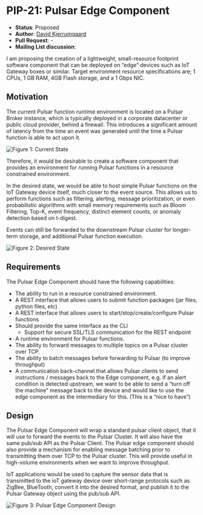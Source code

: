 # PIP-21: Pulsar Edge Component

- **Status**: Proposed
- **Author**: [David Kjerrumgaard](https://github.com/orgs/streamlio/people/david-streamlio)
- **Pull Request**: -
- **Mailing List discussion**: 

I am proposing the creation of a lightweight, small-resource footprint software component that can be deployed on “edge” devices such as IoT Gateway boxes or similar. Target environment resource specifications are; 1 CPUs, 1 GB RAM, 4GB Flash storage, and a 1 Gbps NIC.

## Motivation

The current Pulsar function runtime environment is located on a Pulsar Broker instance, which is typically deployed in a corporate datacenter or public cloud provider, behind a firewall. This introduces a significant amount of latency from the time an event was generated until the time a Pulsar function is able to act upon it.



![Figure 1: Current State](img/pip21-image1.jpg) 



Therefore, it would be desirable to create a software component that provides an environment for running Pulsar functions in a resource constrained environment. 

In the desired state, we would be able to host simple Pulsar functions on the IoT Gateway device itself, much closer to the event source. This allows us to perform functions such as filtering, alerting, message prioritization, or even probabilistic algorithms with small memory requirements such as Bloom Filtering, Top-K, event frequency, distinct element counts, or anomaly detection based on t-digest.

Events can still be forwarded to the downstream Pulsar cluster for longer-term storage, and additional Pulsar function execution.

![Figure 2: Desired State](img/pip21-image2.jpg) 


## Requirements

The Pulsar Edge Component should have the following capabilities:
- The ability to run in a resource constrained environment.
- A REST interface that allows users to submit function packages (jar files, python files, etc)
- A REST interface that allows users to start/stop/create/configure Pulsar functions 
- Should provide the same interface as the CLI 
  - Support for secure SSL/TLS communication for the REST endpoint
- A runtime environment for Pulsar functions.
- The ability to forward messages to multiple topics on a Pulsar cluster over TCP.
- The ability to batch messages before forwarding to Pulsar (to improve throughput)
- A communication back-channel that allows Pulsar clients to send instructions / messages back to the Edge component, e.g. if an alert condition is detected upstream, we want to be able to send a “turn off the machine” message back to the device and would like to use the edge component as the intermediary for this. (This is a “nice to have”)

## Design

The Pulsar Edge Component will wrap a standard pulsar client object, that it will use to forward the events to the Pulsar Cluster. It will also have the same pub/sub API as the Pulsar Client.  The Pulsar edge component should also provide a mechanism for enabling message batching prior to transmitting them over TCP to the Pulsar cluster. This will provide useful in high-volume environments when we want to improve throughput.

IoT applications would be used to capture the sensor data that is transmitted to the ioT gateway device over short-range protocols such as ZigBee, BlueTooth, convert it into the desired format, and publish it to the Pulsar Gateway object using the pub/sub API. 

![Figure 3: Pulsar Edge Component Design](img/pip21-image3.jpg)
